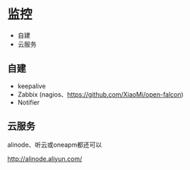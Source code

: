 # 监控

- 自建
- 云服务

## 自建

- keepalive
- Zabbix (nagios、https://github.com/XiaoMi/open-falcon)
- Notifier

## 云服务

alinode、听云或oneapm都还可以

http://alinode.aliyun.com/
